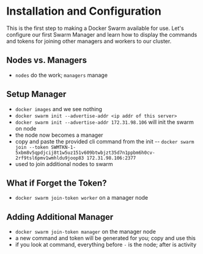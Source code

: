 # Installation and Configuration

This is the first step to making a Docker Swarm available for use. Let's configure our first Swarm Manager and learn how to display the commands and tokens for joining other managers and workers to our cluster.

## Nodes vs. Managers

+ `nodes` do the work; `managers` manage

## Setup Manager

+ `docker images` and we see nothing
+ `docker swarm init --advertise-addr <ip addr of this server>`
+ `docker swarm init --advertise-addr 172.31.98.106` will init the swarm on node
+ the node now becomes a manager
+ copy and paste the provided cli command from the init --
  `docker swarm join --token SWMTKN-1-5xbm8v5qpdjcij8t1w5uz151v609btwbjzt35d7n1ppbm6h0cv-2rf9tsl6pmv1wmhldu9joop83 172.31.98.106:2377`
+ used to join additional nodes to swarm

## What if Forget the Token?

+ `docker swarm join-token worker` on a manager node

## Adding Additional Manager

+ `docker swarm join-token manager` on the manager node
+ a new command and token will be generated for you; copy and use this
+ if you look at command, everything before `-` is the node; after is activity
